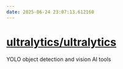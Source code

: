 ```yaml
---
date: 2025-06-24 23:07:13.612160
---
```


# [ultralytics/ultralytics](https://github.com/ultralytics/ultralytics)

YOLO object detection and vision AI tools
